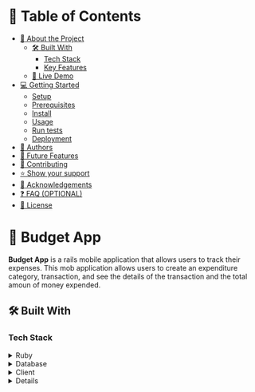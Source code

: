 <a name="readme-top"></a>

# 📗 Table of Contents

- [📖 About the Project](#about-project)
  - [🛠 Built With](#built-with)
    - [Tech Stack](#tech-stack)
    - [Key Features](#key-features)
  - [🚀 Live Demo](#live-demo)
- [💻 Getting Started](#getting-started)
  - [Setup](#setup)
  - [Prerequisites](#prerequisites)
  - [Install](#install)
  - [Usage](#usage)
  - [Run tests](#run-tests)
  - [Deployment](#triangular_flag_on_post-deployment)
- [👥 Authors](#authors)
- [🔭 Future Features](#future-features)
- [🤝 Contributing](#contributing)
- [⭐️ Show your support](#support)
- [🙏 Acknowledgements](#acknowledgements)
- [❓ FAQ (OPTIONAL)](#faq)
- [📝 License](#license)


# 📖 Budget App <a name="about-project"></a>

**Budget App** is a rails mobile application that allows users to track their expenses. This mob application allows users to create an expenditure category, transaction, and see the details of the transaction and the total amoun of money expended.

## 🛠 Built With <a name="built-with"></a>

### Tech Stack <a name="tech-stack"></a>

<details>
<summary>Ruby</summary>
  <ul>
    <li><a href="https://www.ruby-lang.org/">Ruby</a></li>
  </ul>
</details>

<details>
<summary>Database</summary>
  <ul>
    <li><a href="https://www.postgresql.org/">Ruby on Rails</a></li>
  </ul>
</details>

<details>
  <summary>Client</summary>
  <ul>
    <li><a href="https://rubyonrails.org/">Ruby on Rails</a></li>
  </ul>
</details>

<details>


### Key Features <a name="key-features"></a>


- **Allows users to create an application**
- **Allows users to create expense category**
- **Allows users to create transaction under a category**
- **Allows users to see the details of the transaction**
- **Allows users to see the total amount of expenses for the whole categories and total amount of expenses for each categort**

<p align="right">(<a href="#readme-top">back to top</a>)</p>


## 🚀 Live Demo <a name="live-demo"></a>

- [video Demo](https://loom.com/share/c91c330b800d41b89d88e5d84b86cf5e)


- [Live Demo Link](https://amare-budget-mgt-app.onrender.com/)

<p align="right">(<a href="#readme-top">back to top</a>)</p>


## 💻 Getting Started <a name="getting-started"></a>


To get a local copy up and running, follow these steps.

### Prerequisites

In order to run this project you need:

- have installed gem.
- have installed ruby version-3.2.1
- have installed rails version-7.0.4.2
- have installed git and have a github account, of course

### Setup

Clone this repository to your desired folder (e.g, my-folder):

  cd my-folder
  `git clone https://github.com/amare1990/Budget-App.git`

### Install

Install this project with:

cd my-project/Blog-App
`bundle install`


### Usage

To run the project, execute the following command:

  `rails server`

### Run tests

To run tests, run the following command:

- go to the root directory and run `rspec` to run tests for the whole tests or run `rspec spec/folders/test-file_spec.rb`

### Deployment

You can deploy this project using:



<p align="right">(<a href="#readme-top">back to top</a>)</p>


## 👥 Authors <a name="authors"></a>


👤 **Amare Kassa**

- GitHub: [@githubhandle](https://github.com/amare1990)
- Twitter: [@twitterhandle](https://twitter.com/amaremek)
- LinkedIn: [LinkedIn](https://www.linkedin.com/in/amaremek/)


<p align="right">(<a href="#readme-top">back to top</a>)</p>


## 🔭 Future Features <a name="future-features"></a>

- [ ] **Add animations**
- [ ] **Refactor to desktop version**
- [ ] **Update the API and its documentation**

<p align="right">(<a href="#readme-top">back to top</a>)</p>


## 🤝 Contributing <a name="contributing"></a>

Contributions, issues, and feature requests are welcome!

Feel free to check the [issues page](https://github.com/amare1990/Budget-App/issues)).

<p align="right">(<a href="#readme-top">back to top</a>)</p>


## ⭐️ Show your support <a name="support"></a>


If you like this project, hit the star please and your contribution is very welcome!

<p align="right">(<a href="#readme-top">back to top</a>)</p>


## 🙏 Acknowledgments <a name="acknowledgements"></a>


I would like to thank Microverse that provides quality projects as usual and helps me improve my skills in developing rails applications and programming in general. My gratitude also goes to the [Creative Commons license of the design](https://creativecommons.org/licenses/by-nc/4.0/) that provides free awesome design on which I develop this application.

<p align="right">(<a href="#readme-top">back to top</a>)</p>


## ❓ FAQ (OPTIONAL) <a name="faq"></a>


- **Can anybody see the resources of this application?**

  - No. A user should create an account before using this application

- **Can a user eidt or delete the transactions or categories she/he created?**

  - Yes.
- **Is this application free**

  - Yes.

<p align="right">(<a href="#readme-top">back to top</a>)</p>


## 📝 License <a name="license"></a>

This project is [MIT](./LICENSE) licensed.

<p align="right">(<a href="#readme-top">back to top</a>)</p>
